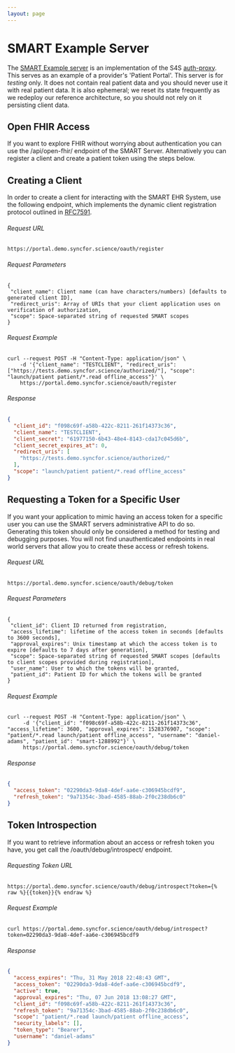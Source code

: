 ```yaml
---
layout: page
---
```


# SMART Example Server

The [SMART Example server](https://portal.demo.syncfor.science/) is an implementation
of the S4S [auth-proxy](https://github.com/sync-for-science/auth-proxy). This serves
as an example of a provider's 'Patient Portal'. This server is for *testing* only. It
does not contain real patient data and you should never use it with real patient data.
It is also ephemeral; we reset its state frequently as we redeploy our reference
architecture, so you should not rely on it persisting client data.

## Open FHIR Access

If you want to explore FHIR without worrying about authentication you can use the /api/open-fhir/ endpoint of the SMART Server. Alternatively
you can register a client and create a patient token using the steps below.

## Creating a Client

In order to create a client for interacting with the SMART EHR System, use the following endpoint, which implements the dynamic client registration protocol outlined in [RFC7591](https://tools.ietf.org/html/rfc7591).

###### Request URL

```
https://portal.demo.syncfor.science/oauth/register
```

###### Request Parameters
```
{
 "client_name": Client name (can have characters/numbers) [defaults to generated client ID],
 "redirect_uris": Array of URIs that your client application uses on verification of authorization,
 "scope": Space-separated string of requested SMART scopes
}
```

###### Request Example

```
curl --request POST -H "Content-Type: application/json" \
    -d '{"client_name": "TESTCLIENT", "redirect_uris": ["https://tests.demo.syncfor.science/authorized/"], "scope": "launch/patient patient/*.read offline_access"}' \
    https://portal.demo.syncfor.science/oauth/register
```

###### Response

```JSON
{
  "client_id": "f098c69f-a58b-422c-8211-261f14373c36",
  "client_name": "TESTCLIENT",
  "client_secret": "61977150-6b43-48e4-8143-cda17c045d6b",
  "client_secret_expires_at": 0,
  "redirect_uris": [
    "https://tests.demo.syncfor.science/authorized/"
  ],
  "scope": "launch/patient patient/*.read offline_access"
}
```

## Requesting a Token for a Specific User

If you want your application to mimic having an access token for a specific
user you can use the SMART servers administrative API to do so. Generating this
token should only be considered a method for testing and debugging purposes. You
will not find unauthenticated endpoints in real world servers that allow you
to create these access or refresh tokens.

###### Request URL

```
https://portal.demo.syncfor.science/oauth/debug/token
```

###### Request Parameters
```
{
 "client_id": Client ID returned from registration,
 "access_lifetime": lifetime of the access token in seconds [defaults to 3600 seconds],
 "approval_expires": Unix timestamp at which the access token is to expire [defaults to 7 days after generation],
 "scope": Space-separated string of requested SMART scopes [defaults to client scopes provided during registration],
 "user_name": User to which the tokens will be granted,
 "patient_id": Patient ID for which the tokens will be granted
}
```

###### Request Example

```
curl --request POST -H "Content-Type: application/json" \
	 -d '{"client_id": "f098c69f-a58b-422c-8211-261f14373c36", "access_lifetime": 3600, "approval_expires": 1528376907, "scope": "patient/*.read launch/patient offline_access", "username": "daniel-adams", "patient_id": "smart-1288992"}' \
	 https://portal.demo.syncfor.science/oauth/debug/token
```

###### Response

```JSON
{
  "access_token": "02290da3-9da8-4def-aa6e-c306945bcdf9",
  "refresh_token": "9a71354c-3bad-4585-88ab-2f0c238db6c0"
}
```

## Token Introspection

If you want to retrieve information about an access or refresh token you have, you get call the /oauth/debug/introspect/<token> endpoint.

###### Requesting Token URL
```
https://portal.demo.syncfor.science/oauth/debug/introspect?token={% raw %}{{token}}{% endraw %}
```

###### Request Example

```
curl https://portal.demo.syncfor.science/oauth/debug/introspect?token=02290da3-9da8-4def-aa6e-c306945bcdf9
```

###### Response

```JSON
{
  "access_expires": "Thu, 31 May 2018 22:48:43 GMT",
  "access_token": "02290da3-9da8-4def-aa6e-c306945bcdf9",
  "active": true,
  "approval_expires": "Thu, 07 Jun 2018 13:08:27 GMT",
  "client_id": "f098c69f-a58b-422c-8211-261f14373c36",
  "refresh_token": "9a71354c-3bad-4585-88ab-2f0c238db6c0",
  "scope": "patient/*.read launch/patient offline_access",
  "security_labels": [],
  "token_type": "Bearer",
  "username": "daniel-adams"
}
```
